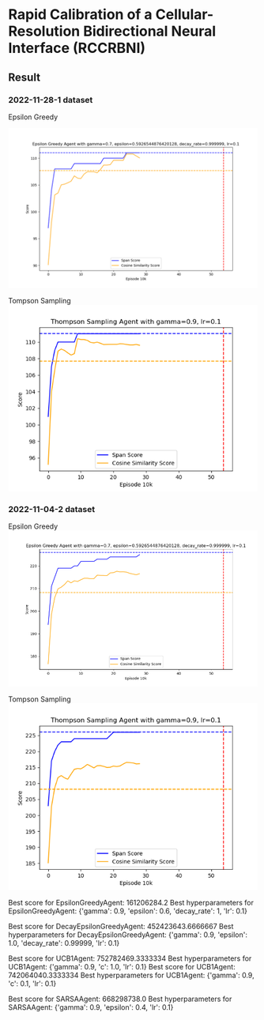 # Rapid Calibration of a Cellular-Resolution Bidirectional Neural Interface (RCCRBNI)

## Result
### 2022-11-28-1 dataset
Epsilon Greedy
<!-- insert plot here -->
![](assets/Figure_1.png)

Tompson Sampling
![](assets/Figure_2.png)

### 2022-11-04-2 dataset
Epsilon Greedy
![](assets/Figure_3.png)

Tompson Sampling
![](assets/Figure_4.png)

<!-- plot the histrogram of the nubmer of visit counts of each action -->
Best score for EpsilonGreedyAgent: 161206284.2
Best hyperparameters for EpsilonGreedyAgent: {'gamma': 0.9, 'epsilon': 0.6, 'decay_rate': 1, 'lr': 0.1}

Best score for DecayEpsilonGreedyAgent: 452423643.6666667
Best hyperparameters for DecayEpsilonGreedyAgent: {'gamma': 0.9, 'epsilon': 1.0, 'decay_rate': 0.99999, 'lr': 0.1}

Best score for UCB1Agent: 752782469.3333334
Best hyperparameters for UCB1Agent: {'gamma': 0.9, 'c': 1.0, 'lr': 0.1}
Best score for UCB1Agent: 742064040.3333334
Best hyperparameters for UCB1Agent: {'gamma': 0.9, 'c': 0.1, 'lr': 0.1}

Best score for SARSAAgent: 668298738.0
Best hyperparameters for SARSAAgent: {'gamma': 0.9, 'epsilon': 0.4, 'lr': 0.1}